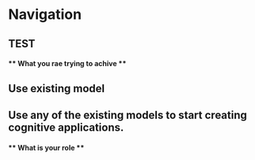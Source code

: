 # Navigation
## TEST
<!-- tabs:start -->
#### ** What you rae trying to achive **

## Use existing model
## Use any of the existing models to start creating cognitive applications.

#### ** What is your role **


